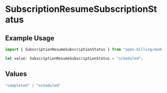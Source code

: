 # SubscriptionResumeSubscriptionStatus

## Example Usage

```typescript
import { SubscriptionResumeSubscriptionStatus } from "open-billing/models/operations";

let value: SubscriptionResumeSubscriptionStatus = "scheduled";
```

## Values

```typescript
"completed" | "scheduled"
```